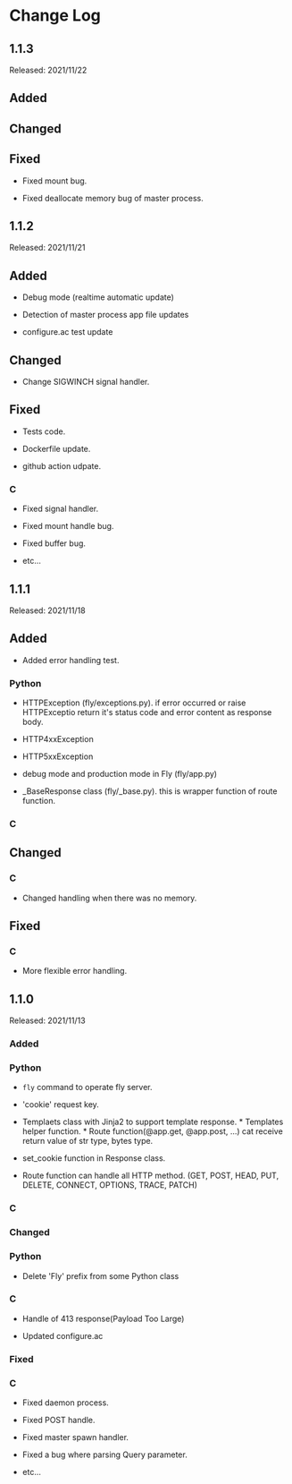 # Change Log

## 1.1.3

Released: 2021/11/22

## Added

## Changed

## Fixed

* Fixed mount bug.

* Fixed deallocate memory bug of master process.

## 1.1.2

Released: 2021/11/21

## Added

* Debug mode (realtime automatic update)

* Detection of master process app file updates

* configure.ac test update

## Changed

* Change SIGWINCH signal handler.

## Fixed

* Tests code.

* Dockerfile update.

* github action udpate.

### C

* Fixed signal handler.

* Fixed mount handle bug.

* Fixed buffer bug.


* etc...

## 1.1.1

Released: 2021/11/18

## Added

* Added error handling test.

### Python

* HTTPException (fly/exceptions.py). if error occurred or raise HTTPExceptio return it's status code and error content as response body.

* HTTP4xxException

* HTTP5xxException

* debug mode and production mode in Fly (fly/app.py)

* \_BaseResponse class (fly/\_base.py). this is wrapper function of route function.

### C

## Changed

### C

* Changed handling when there was no memory.

## Fixed

### C

* More flexible error handling.

## 1.1.0

Released: 2021/11/13

### Added

### Python

* `fly` command to operate fly server.

* 'cookie' request key.

* Templaets class with Jinja2 to support template response.  * Templates helper function.  * Route function(@app.get, @app.post, ...) cat receive return value of str type, bytes type.

* set\_cookie function in Response class.

* Route function can handle all HTTP method. (GET, POST, HEAD, PUT, DELETE, CONNECT, OPTIONS, TRACE, PATCH)

### C

### Changed

### Python

* Delete 'Fly' prefix from some Python class

### C

* Handle of 413 response(Payload Too Large)

- Updated configure.ac

### Fixed

### C

* Fixed daemon process.

* Fixed POST handle.

* Fixed master spawn handler.

* Fixed a bug where parsing Query parameter.

* etc...
